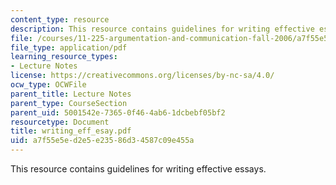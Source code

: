```yaml
---
content_type: resource
description: This resource contains guidelines for writing effective essays.
file: /courses/11-225-argumentation-and-communication-fall-2006/a7f55e5ed2e5e23586d34587c09e455a_writing_eff_esay.pdf
file_type: application/pdf
learning_resource_types:
- Lecture Notes
license: https://creativecommons.org/licenses/by-nc-sa/4.0/
ocw_type: OCWFile
parent_title: Lecture Notes
parent_type: CourseSection
parent_uid: 5001542e-7365-0f46-4ab6-1dcbebf05bf2
resourcetype: Document
title: writing_eff_esay.pdf
uid: a7f55e5e-d2e5-e235-86d3-4587c09e455a
---
```

This resource contains guidelines for writing effective essays.